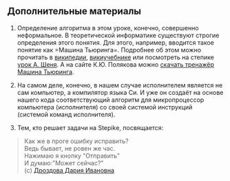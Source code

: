 ## Дополнительные материалы

1. Определение алгоритма в этом уроке, конечно, совершенно неформальное. В теоретической информатике существуют строгие определения этого понятия. Для этого, например, вводится такое понятие как =Машина Тьюринга=. Подробнее об этом можно прочитать в [википедии](https://ru.wikipedia.org/wiki/%D0%9C%D0%B0%D1%88%D0%B8%D0%BD%D0%B0_%D0%A2%D1%8C%D1%8E%D1%80%D0%B8%D0%BD%D0%B3%D0%B0), [викиучебнике](https://ru.wikibooks.org/wiki/%D0%9C%D0%B0%D1%88%D0%B8%D0%BD%D0%B0_%D0%A2%D1%8C%D1%8E%D1%80%D0%B8%D0%BD%D0%B3%D0%B0) или посмотреть на степике [урок А. Шеня](https://stepik.org/lesson/11690/step/1). А на сайте К.Ю. Полякова можно [скачать тренажёр Машина Тьюринга](http://kpolyakov.spb.ru/prog/turing.htm).

2. На самом деле, конечно, в нашем случае исполнителем является не сам компьютер, а компилятор языка Си. И уже он создаёт на основе нашего кода соответствующий алгоритм для микропроцессор компьютера (исполнителя) со своей системой инструкций (системой команд исполнителя). 

3. Тем, кто решает задачи на Stepikе, посвящается:

> Как же в проге ошибку исправить? <br>
> Ведь бывает, не ровен же час. <br>
> Нажимаю я кнопку "Отправить" <br>
> И думаю:"Может сейчас?" <br>
> (c) [Дроздова Дария Ивановна](https://stepik.org/lesson/53872/step/15?discussion=636977&unit=32085)